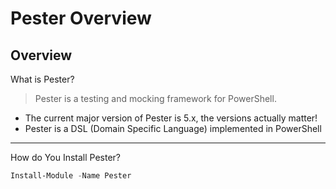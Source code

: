 # Pester Overview

## Overview

What is Pester?

> Pester is a testing and mocking framework for PowerShell.

- The current major version of Pester is 5.x, the versions actually matter!
- Pester is a DSL (Domain Specific Language) implemented in PowerShell


---

How do You Install Pester?

```powershell
Install-Module -Name Pester
```

